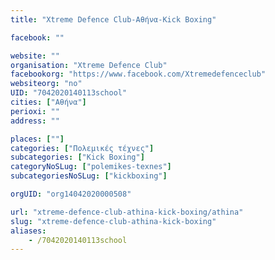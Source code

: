 ```yaml
---
title: "Xtreme Defence Club-Αθήνα-Kick Boxing"

facebook: ""

website: ""
organisation: "Xtreme Defence Club"
facebookorg: "https://www.facebook.com/Xtremedefenceclub"
websiteorg: "no"
UID: "7042020140113school"
cities: ["Αθήνα"]
perioxi: ""
address: ""

places: [""]
categories: ["Πολεμικές τέχνες"]
subcategories: ["Kick Boxing"]
categoryNoSLug: ["polemikes-texnes"]
subcategoriesNoSLug: ["kickboxing"]

orgUID: "org14042020000508"

url: "xtreme-defence-club-athina-kick-boxing/athina"
slug: "xtreme-defence-club-athina-kick-boxing"
aliases:
    - /7042020140113school
---
```





